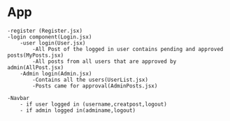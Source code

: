 # App
    -register (Register.jsx)
    -login component(Login.jsx)
        -user login(User.jsx) 
            -All Post of the logged in user contains pending and approved posts(MyPosts.jsx)
            -All posts from all users that are approved by admin(AllPost.jsx)
        -Admin login(Admin.jsx)
            -Contains all the users(UserList.jsx)
            -Posts came for approval(AdminPosts.jsx)
    
    -Navbar 
        - if user logged in (username,creatpost,logout)
        - if admin logged in(adminame,logout)

    
